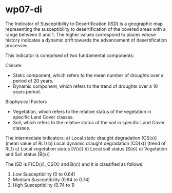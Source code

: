 # wp07-di

The Indicator of Susceptibility to Desertification (ISD) is a geographic map
representing the susceptibility to desertification of the covered areas with a range
between 0 and 1. The higher values correspond to places whose history indicates a
dynamic drift towards the advancement of desertification processes.

This indicator is comprised of two fundamental components:

Climate
- Static component, which refers to the mean number of droughts over a period of 20 years.
- Dynamic component, which refers to the trend of droughts over a 10
years period.

Biophysical Factors
- Vegetation, which refers to the relative status of the vegetation in specific Land Cover classes.
- Soil, which refers to the relative status of the soil in specific Land Cover classes.

The intermediate indicators: 
a) Local static draught degradation [CS(x)] (mean value of RL1)
b) Local dynamic draught degradation [CD(x)] (trend of RL1)
c) Local vegetation status [V(x)]
d) Local soil status [S(x)]
e) Vegetation and Soil status [B(x)]

The ISD is F(CD(x), CS(X) and B(x)) and it is classified as follows:
1. Low Susceptibility (0 to 0.64)
2. Medium Susceptibility (0.64 to 0.74)
3. High Susceptibility (0.74 to 1)



